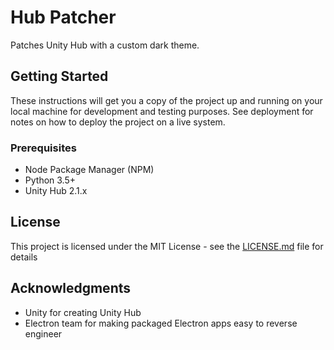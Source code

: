 # Hub Patcher

Patches Unity Hub with a custom dark theme.

## Getting Started

These instructions will get you a copy of the project up and running on your local machine for development and testing purposes. See deployment for notes on how to deploy the project on a live system.

### Prerequisites

* Node Package Manager (NPM)
* Python 3.5+
* Unity Hub 2.1.x

## License

This project is licensed under the MIT License - see the [LICENSE.md](LICENSE.md) file for details

## Acknowledgments

* Unity for creating Unity Hub
* Electron team for making packaged Electron apps easy to reverse engineer

